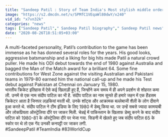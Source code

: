 ```yaml
---
title: "Sandeep Patil : Story of Team India's Most stylish middle order batsman \u0935\u0928\u0907\u0902\u0921\u093f\u092f\u093e \u0939\u093f\u0902\u0926\u0940"
image: "https://s2.dmcdn.net/v/SPMfC1VEqaWl80dwY/x240"
vid_id: "x7vn32k"
categories: "news"
tags: ["Sandeep Patil"," Sandeep Patil biography"," Sandeep Patil news"]
date: "2020-08-26T18:51:05+03:00"
---
```

A multi-faceted personality, Patil’s contribution to the game has been immense as he has donned several roles for the years.  His good looks, aggressive batsmanship and a liking for big hits made Patil a natural crowd puller. He made his ODI debut towards the end of 1980 against Australia and bagged the Man of the Match award for a brilliant 64. Some fine contributions for West Zone against the visiting Australian and Pakistani teams in 1979-80 earned him the national call-up and he made his Test debut against Pakistan at Chennai on January 15, 1980.   <br>भारतीय क्रिकेट इतिहास में ऐसे कई खिलाड़ी हुए हैं, जिन्होंने कम समय में ही अपने प्रदर्शन से शोहरत कमा ली. उनमें से एक नाम संदीप पाटिल का भी है. संदीप पाटिल का नाम सुनते ही हमारे जहन में एक हैंडसम क्रिकेटर आता है जिनपर लड़कियां मरती थी. उनके शॉट्स और आक्रामक बल्लेबाजी शैली के लोग दीवाने हुआ करते थे. संदीप पाटिल ने टीम इंडिया के लिए 1980 में डेब्यू किया था. पर उन्हें सबसे ज्यादा कामयाबी और लोकप्रियता ऑस्ट्रेलिया दौरे पर जाकर मिली. चेन्नई में पाकिस्तान के खिलाफ डेब्यू करने के बाद संदीप पाटिल को 1980-81 के ऑस्ट्रेलिया दौरे पर भेजा गया. सिडनी में खेलते हुए जब संदीप पाटिल 65 के स्कोर पर थे तो एक गेंद उनकी कनपट्टी पर जाकर लगी.   <br>#SandeepPatil #TeamIndia #83WorldCup
